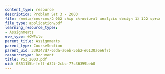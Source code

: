 ```yaml
---
content_type: resource
description: Problem Set 3 - 2003
file: /media/courses/2-082-ship-structural-analysis-design-13-122-spring-2003/0851155bfeffd32b2cbc77c36399beb0_PS3_2003.pdf
file_type: application/pdf
learning_resource_types:
- Assignments
ocw_type: OCWFile
parent_title: Assignments
parent_type: CourseSection
parent_uid: 339347d7-6dda-a6eb-56b2-e6130a6e6f7b
resourcetype: Document
title: PS3_2003.pdf
uid: 0851155b-feff-d32b-2cbc-77c36399beb0
---
```

